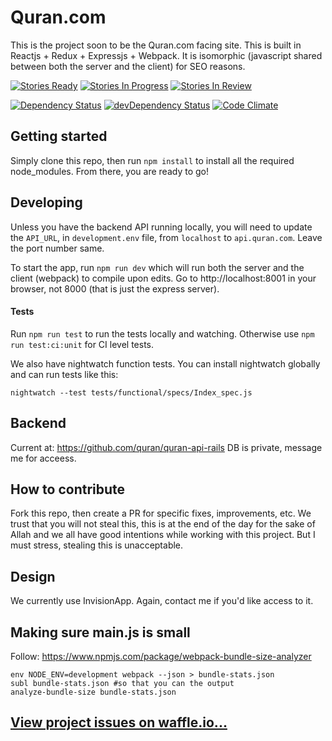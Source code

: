 
# Quran.com

This is the project soon to be the Quran.com facing site. This is built in
Reactjs + Redux + Expressjs + Webpack. It is isomorphic (javascript shared
between both the server and the client) for SEO reasons.

[![Stories Ready](https://badge.waffle.io/quran/quran.com-frontend.svg?label=ready&title=Ready)](http://waffle.io/quran/quran.com-frontend)
[![Stories In Progress](https://badge.waffle.io/quran/quran.com-frontend.svg?label=in%20progress&title=In%20Progress)](http://waffle.io/quran/quran.com-frontend)
[![Stories In Review](https://badge.waffle.io/quran/quran.com-frontend.svg?label=in%20review&title=In%20Review)](http://waffle.io/quran/quran.com-frontend)


[![Dependency Status](https://david-dm.org/quran/quran.com-frontend.svg)](https://david-dm.org/quran/quran.com-frontend) [![devDependency Status](https://david-dm.org/quran/quran.com-frontend/dev-status.svg)](https://david-dm.org/quran/quran.com-frontend#info=devDependencies)
[![Code Climate](https://codeclimate.com/github/quran/quran.com-frontend.png)](https://codeclimate.com/github/quran/quran.com-frontend)

## Getting started
Simply clone this repo, then run `npm install` to install all the required node_modules.
From there, you are ready to go!

## Developing
Unless you have the backend API running locally, you will need to update the `API_URL`, in `development.env` file, from `localhost` to `api.quran.com`. Leave the port number same.

To start the app, run `npm run dev` which will run both the server and the client (webpack) to compile upon edits. Go to http://localhost:8001 in your browser, not 8000 (that is just the express server).


#### Tests
Run `npm run test` to run the tests locally and watching. Otherwise use `npm run test:ci:unit` for CI level tests.

We also have nightwatch function tests. You can install nightwatch globally and can run tests like this:
```
nightwatch --test tests/functional/specs/Index_spec.js
```

## Backend
Current at: https://github.com/quran/quran-api-rails
DB is private, message me for acceess.

## How to contribute
Fork this repo, then create a PR for specific fixes, improvements, etc. We trust that
you will not steal this, this is at the end of the day for the sake of Allah and we
all have good intentions while working with this project. But I must stress, stealing
this is unacceptable.

## Design
We currently use InvisionApp. Again, contact me if you'd like access to it.

## Making sure main.js is small
Follow: https://www.npmjs.com/package/webpack-bundle-size-analyzer
```
env NODE_ENV=development webpack --json > bundle-stats.json
subl bundle-stats.json #so that you can the output
analyze-bundle-size bundle-stats.json
```

## [View project issues on waffle.io...](https://waffle.io/quran/quran.com-frontend)
